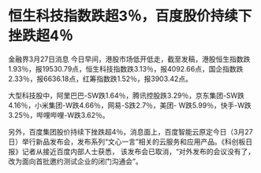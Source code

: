 # 恒生科技指数跌超3％，百度股价持续下挫跌超4％

金融界3月27日消息
今日早间，港股市场低开低走，截至发稿，港股恒生指数跌1.93％，报19530.79点，恒生科技指数跌3.13％，报4092.66点，国企指数跌2.33％，报6636.18点，红筹指数跌1.52％，报3903.42点。

大型科技股中，阿里巴巴-SW跌1.64％，腾讯控股跌3.29％，京东集团-SW跌4.16％，小米集团-W跌4.66％，网易-S跌2.7％，美团-
W跌5.99％，快手-W跌3.25％，哔哩哔哩-W跌3.62％。

另外，百度集团股价持续下挫跌超4％，消息面上，百度智能云原定今日（3月27日）举行新品发布会，发布系列“文心一言”相关的云服务和应用产品。《科创板日报》记者从接近百度内部人士获悉，
该发布会已取消，“对外发布的会议没有了，改为面向首批邀约测试企业的闭门沟通会”。

